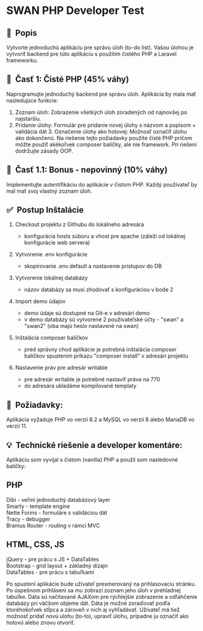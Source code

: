 # **SWAN PHP Developer Test**

## 👀  Popis

Vytvorte jednoduchú aplikáciu pre správu úloh (to-do list). Vašou úlohou je vytvoriť backend pre túto aplikáciu s použitím čistého PHP a Laravel frameworku.

## 🎯  Časť 1: Čisté PHP (45% váhy)
Naprogramujte jednoduchý backend pre správu úloh. Aplikácia by mala mať nasledujúce funkcie:
1. Zoznam úloh: Zobrazenie všetkých úloh zoradených od najnovšej po najstaršiu.
2. Pridanie úlohy: Formulár pre pridanie novej úlohy s názvom a popisom + validácia dát 3. Označenie úlohy ako hotovej: Možnosť označiť úlohu ako dokončenú.
Na riešenie tejto požiadavky použite čisté PHP pričom môžte použiť akékoľvek composer balíčky, ale nie framework. Pri riešení dodržujte zásady OOP.

## 🎯  Časť 1.1: Bonus - nepovinný (10% váhy)
Implementujte autentifikáciu do aplikácie v čistom PHP. Každý používateľ by mal mať svoj vlastný zoznam úloh.

## ✅  Postup Inštalácie

1. Checkout projektu z Githubu do lokálneho adresára
   - konfigurácia hosts súboru a vhost pre apache (záleží od lokálnej konfigurácie web servera)
   
2. Vytvorenie .env konfigurácie
   - skopírovanie .env.default a nastavenie prístupov do DB

3. Vytvorenie lokálnej databázy
   - názov databázy sa musí zhodovať s konfiguráciou v bode 2
   
4. Import demo údajov
   - demo údaje sú dostupné na Git-e v adresári demo
   - v demo databázy sú vytvorené 2 používateľské účty - "swan" a "swan2" (oba majú heslo nastavené na swan)

5. Inštalácia composer balíčkov
   - pred správny chod aplikácie je potrebná inštalácia composer balíčkov spustením príkazu "composer install" v adresári projektu
  
6. Nastavenie práv pre adresár writable
   - pre adresár writable je potrebné nastaviť práva na 770
   - do adresára ukladáme kompilované templaty

## 📝  Požiadavky:

Aplikácia vyžaduje PHP vo verzií 8.2 a MySQL vo verzií 8 alebo MariaDB vo verzií 11.

## 💡  Technické riešenie a developer komentáre:

Aplikáciu som vyvíjal s čistom (vanilla) PHP a použil som nasledovné balíčky:

## PHP
Dibi - veľmi jednoduchý databázový layer<br />
Smarty - template engine<br />
Nette Forms - formuláre s validáciou dát<br />
Tracy - debugger<br />
Bramus Router - routing v rámci MVC<br />

## HTML, CSS, JS
jQuery - pre prácu s JS + DataTables<br />
Bootstrap - grid layout + základný dizajn<br />
DataTables - pre prácu s tabuľkami<br />

Po spustení aplikácie bude užívateľ presmerovaný na prihlasovaciu stránku. Po úspešnom prihlásení sa mu zobrazí zoznam jeho úloh v prehladnej tabuľke. Dáta sú načítavané AJAXom pre rýchlejšie zobrazenie a odľahčenie databázy pri väčšom objeme dát. Dáta je možné zoraďovať podľa ktoréhokoľvek stĺpca a zároveň v nich aj vyhľadávať. Užívateľ má tiež možnosť pridať novú ulohu (to-to), upraviť úlohu, prípadne ju označiť ako hotovú alebo znovu otvoriť.
